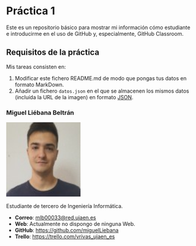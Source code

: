 # Práctica 1
Este es un repositorio básico para mostrar mi información cómo estudiante e introducirme en el uso de GitHub y, especialmente, GitHub Classroom.
## Requisitos de la práctica
Mis tareas consisten en:
1) Modificar este fichero README.md de modo que pongas tus datos en formato MarkDown.
2) Añadir un fichero <code>datos.json</code> en el que se almacenen los mismos datos (incluída la URL de la imagen) en formato [JSON](https://es.wikipedia.org/wiki/JSON).

### Miguel Liébana Beltrán
<img src='/perfilMiguel.jpg' width='200px'>

Estudiante de tercero de Ingeniería Informática.
* **Correo**: mlb00033@red.ujaen.es
* **Web**: Actualmente no dispongo de ninguna Web.
* **GitHub**: https://github.com/miguelLiebana
* **Trello**: https://trello.com/vrivas_ujaen_es
